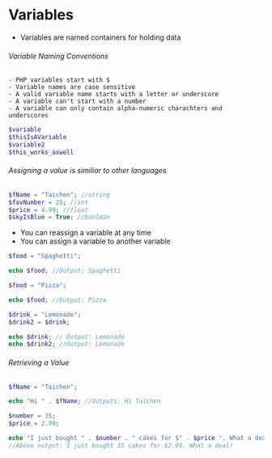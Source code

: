 # Variables
- Variables are named containers for holding data

###### Variable Naming Conventions
    - PHP variables start with $
    - Variable names are case sensitive
    - A valid variable name starts with a letter or underscore
    - A variable can't start with a number
    - A variable can only contain alpha-numeric charachters and underscores

```PHP
$variable
$thisIsAVariable
$variable2
$this_works_aswell
```

###### Assigning a value is similiar to other languages

```PHP
$fName = "Taichen"; //string
$favNumber = 25; //int
$price = 4.99; //float
$skyIsBlue = True; //boolean
```

- You can reassign a variable at any time
- You can assign a variable to another variable

```PHP
$food = "Spaghetti";

echo $food; //Output: Spaghetti

$food = "Pizza";

echo $food; //Output: Pizza

$drink = "Lemonade";
$drink2 = $drink;

echo $drink; // Output: Lemonade
echo $drink2; //Output: Lemonade
```

###### Retrieving a Value

```PHP
$fName = "Taichen";

echo "Hi " . $fName; //Outputs: Hi Taichen

$number = 35;
$price = 2.99;

echo "I just bought " . $number . " cakes for $" . $price ". What a deal!";
//Above output: I just bought 35 cakes for $2.99. What a deal!
```